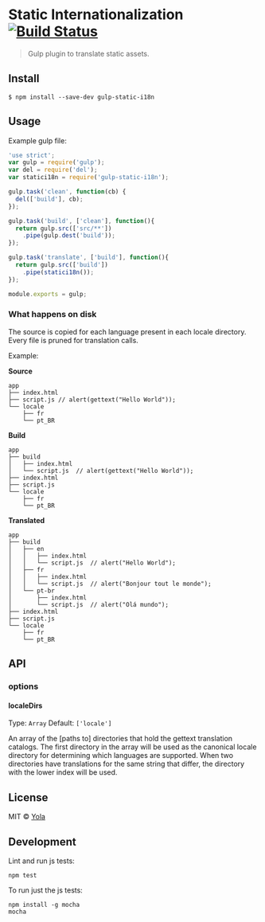 # Static Internationalization [![Build Status](https://travis-ci.org/yola/gulp-static-i18n.svg?branch=master)](https://travis-ci.org/yola/gulp-static-i18n)

> Gulp plugin to translate static assets.


## Install

```
$ npm install --save-dev gulp-static-i18n
```


## Usage

Example gulp file:

```js
'use strict';
var gulp = require('gulp');
var del = require('del');
var statici18n = require('gulp-static-i18n');

gulp.task('clean', function(cb) {
  del(['build'], cb);
});

gulp.task('build', ['clean'], function(){
  return gulp.src(['src/**'])
    .pipe(gulp.dest('build'));
});

gulp.task('translate', ['build'], function(){
  return gulp.src(['build'])
    .pipe(statici18n());
});

module.exports = gulp;
```

### What happens on disk

The source is copied for each language present in each locale directory. Every
file is pruned for translation calls.

Example:

**Source**
```
app
├── index.html
├── script.js // alert(gettext("Hello World"));
└── locale
    ├── fr
    └── pt_BR
```

**Build**
```
app
├── build
│   ├── index.html
│   └── script.js  // alert(gettext("Hello World"));
├── index.html
├── script.js
└── locale
    ├── fr
    └── pt_BR
```

**Translated**
```
app
├── build
│   ├── en
│   │   ├── index.html
│   │   └── script.js  // alert("Hello World");
│   ├── fr
│   │   ├── index.html
│   │   └── script.js  // alert("Bonjour tout le monde");
│   └── pt-br
│       ├── index.html
│       └── script.js  // alert("Olá mundo");
├── index.html
├── script.js
└── locale
    ├── fr
    └── pt_BR
```


## API

### options

#### localeDirs

Type: `Array`
Default: `['locale']`

An array of the [paths to] directories that hold the gettext translation catalogs.
The first directory in the array will be used as the canonical locale directory for
determining which languages are supported. When two directories have translations
for the same string that differ, the directory with the lower index will be used.

## License

MIT © [Yola](https://github.com/yola)


## Development

Lint and run js tests:
```
npm test
```

To run just the js tests:
```
npm install -g mocha
mocha
```
